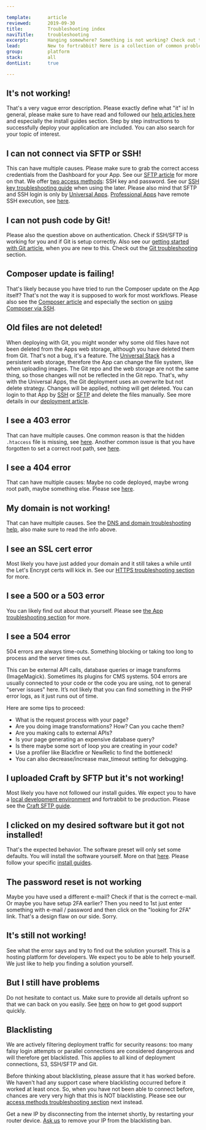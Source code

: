 ```yaml
---

template:      article
reviewed:      2019-09-30
title:         Troubleshooting index
naviTitle:     troubleshooting
excerpt:       Hanging somewhere? Something is not working? Check out the most common gotchas here.
lead:          New to fortrabbit? Here is a collection of common problems when getting started. 
group:         platform
stack:         all
dontList:      true

---
```



## It's not working!

That's a very vague error description. Please exactly define what "it" is! In general, please make sure to have read and followed our [help articles here](/) and especially the install guides section. Step by step instructions to successfully deploy your application are included. You can also search for your topic of interest.


## I can not connect via SFTP or SSH!

This can have multiple causes. Please make sure to grab the correct access credentials from the Dashboard for your App. See our [SFTP article](sftp-uni) for more on that. We offer [two access methods](/access-methods): SSH key and password. See our [SSH key troubleshooting guide](/ssh-keys) when using the later. Please also mind that SFTP and SSH login is only by [Universal Apps](/app-uni). [Professional Apps](/app-pro) have remote SSH execution, see [here](remote-ssh-execution-pro).


## I can not push code by Git!

Please also the question above on authentication. Check if SSH/SFTP is working for you and if Git is setup correctly. Also see our [getting started with Git article](/git), when you are new to this. Check out the [Git troubleshooting](/git-deployment#toc-troubleshooting) section.


## Composer update is failing!

That's likely because you have tried to run the Composer update on the App itself? That's not the way it is supposed to work for most workflows. Please also see the [Composer article](/composer) and especially the section on [using Composer via SSH](/composer#toc-composer-from-ssh).


## Old files are not deleted!

When deploying with Git, you might wonder why some old files have not been deleted from the Apps web storage, although you have deleted them from Git. That's not a bug, it's a feature. The [Universal Stack](/app-uni) has a persistent web storage, therefore the App can change the file system, like when uploading images. The Git repo and the web storage are not the same thing, so those changes will not be reflected in the Git repo. That's, why with the Universal Apps, the Git deployment uses an overwrite but not delete strategy. Changes will be applied, nothing will get deleted. You can login to that App by [SSH](/ssh-uni) or [SFTP](/sftp-uni) and delete the files manually. See more details in our [deployment article](deployment-methods-uni#toc-git-works-only-one-way).


## I see a 403 error

That can have multiple causes. One common reason is that the hidden `.htaccess` file is missing, see [here](/htaccess#toc-missing-htaccess). Another common issue is that you have forgotten to set a correct root path, see [here](https://help.fortrabbit.com/app#toc-root-path).


## I see a 404 error

That can have multiple causes: Maybe no code deployed, maybe wrong root path, maybe something else. Please see [here](app#toc-404-not-found).



## My domain is not working!

That can have multiple causes. See the [DNS and domain troubleshooting help](domains#toc-troubleshooting-dns), also make sure to read the info above.


## I see an SSL cert error

Most likely you have just added your domain and it still takes a while until the Let's Encrypt certs will kick in. See our [HTTPS troubleshooting section](https#toc-troubleshooting-tls) for more.


## I see a 500 or a 503 error

You can likely find out about that yourself. Please see [the App troubleshooting section](/app#toc-500-internal-server-error) for more.


## I see a 504 error

504 errors are always time-outs. Something blocking or taking too long to process and the server times out.

This can be external API calls, database queries or image transforms (ImageMagick). Sometimes its plugins for CMS systems. 504 errors are usually connected to your code or the code you are using, not to general "server issues" here. It’s not likely that you can find something in the PHP error logs, as it just runs out of time.

Here are some tips to proceed:

*  What is the request process with your page?
*  Are you doing image transformations? How? Can you cache them?
*  Are you making calls to external APIs?
*  Is your page generating an expensive database query?
*  Is there maybe some sort of loop you are creating in your code?
*  Use a profiler like Blackfire or NewRelic to find the bottleneck!
*  You can also decrease/increase max_timeout setting for debugging.




## I uploaded Craft by SFTP but it's not working!

Most likely you have not followed our install guides. We expect you to have a [local development environment](/local-development) and fortrabbit to be production. Please see the [Craft SFTP guide](/craft-3-upload-sftp#toc-service-unavailable-error).


## I clicked on my desired software but it got not installed!

That's the expected behavior. The software preset will only set some defaults. You will install the software yourself. More on that [here](/app#toc-software-preset). Please follow your specific [install guides](/#install-guides).


## The password reset is not working

Maybe you have used a different e-mail? Check if that is the correct e-mail. Or maybe you have setup 2FA earlier? Then you need to 1st just enter something with e-mail / password and then click on the "looking for 2FA" link. That's a design flaw on our side. Sorry.


## It's still not working!

See what the error says and try to find out the solution yourself. This is a hosting platform for developers. We expect you to be able to help yourself. We just like to help you finding a solution yourself.


## But I still have problems

Do not hesitate to contact us. Make sure to provide all details upfront so that we can back on you easily. See [here](https://www.fortrabbit.com/support-policy#successful-support) on how to get good support quickly.


## Blacklisting

We are actively filtering deployment traffic for security reasons: too many falsy login attempts or parallel connections are considered dangerous and will therefore get blacklisted. This applies to all kind of deployment connections, S3, SSH/SFTP and Git.

Before thinking about blacklisting, please assure that it has worked before. We haven't had any support case where blacklisting occurred before it worked at least once. So, when you have not been able to connect before, chances are very very high that this is NOT blacklisting. Please see our [access methods troubleshooting section](/access-methods#toc-troubleshooting) next instead.

Get a new IP by disconnecting from the internet shortly, by restarting your router device. <a class="type-bold" href="#asd" onclick="Intercom('showNewMessage', 'I might have been blacklisted, my IP is: __.__.__.__. My App Name is _______. Its not the first time I am trying to connect, it has worked before.')">Ask us</a> to remove your IP from the blacklisting ban.
